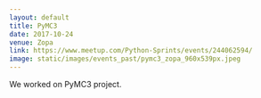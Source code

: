 ```yaml
---
layout: default
title: PyMC3
date: 2017-10-24
venue: Zopa
link: https://www.meetup.com/Python-Sprints/events/244062594/
image: static/images/events_past/pymc3_zopa_960x539px.jpeg
---
```


We worked on PyMC3 project.